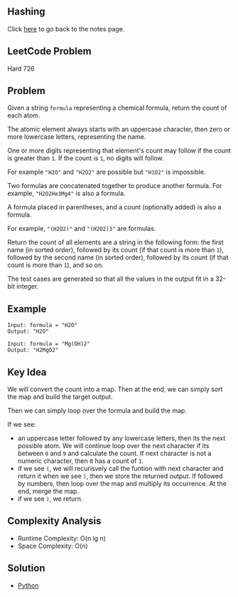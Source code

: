 ## Hashing
Click [here](../notes.md) to go back to the notes page.

## LeetCode Problem
Hard 726

## Problem
Given a string `formula` representing a chemical formula, return the count of each atom.

The atomic element always starts with an uppercase character, then zero or more lowercase letters, representing the name.

One or more digits representing that element's count may follow if the count is greater than `1`. If the count is `1`, no digits will follow.

For example `"H2O"` and `"H2O2"` are possible but `"H1O2"` is impossible.

Two formulas are concatenated together to produce another formula. For example, `"H2O2He3Mg4"` is also a formula.

A formula placed in parentheses, and a count (optionally added) is also a formula.

For example, `"(H2O2)"` and `"(H2O2)3"` are formulas.

Return the count of all elements are a string in the following form: the first name (in sorted order), followed by its count (if that count is more than `1`), followed by the second name (in sorted order), followed by its count (if that count is more than `1`), and so on.

The test cases are generated so that all the values in the output fit in a 32-bit integer.

## Example
```
Input: formula = "H2O"
Output: "H2O"

Input: formula = "Mg(OH)2"
Output: "H2MgO2"
```

## Key Idea
We will convert the count into a map. Then at the end, we can simply sort the map and build the target output.

Then we can simply loop over the formula and build the map.

If we see:
- an uppercase letter followed by any lowercase letters, then its the next possible atom. We will continue loop over the next character if its between `0` and `9` and calculate the count. If next character is not a numeric character, then it has a count of `1`.
- if we see `(`, we will recurisvely call the funtion with next character and return it when we see `)`, then we store the returned output. If followed by numbers, then loop over the map and multiply its occurrence. At the end, merge the map.
- if we see `)`, we return.

## Complexity Analysis
- Runtime Complexity: O(n lg n)
- Space Complexity: O(n)

## Solution
- [Python](./solution.py)
